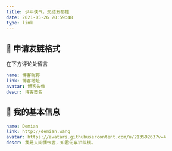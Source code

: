 ```yaml
---
title: 少年侠气，交结五都雄
date: 2021-05-26 20:59:48
type: link
---
```


## 💖 申请友链格式

在下方评论处留言

```YAML
name: 博客昵称
link: 博客地址
avatar: 博客头像
descr: 博客签名
```

## 🦁 我的基本信息

```YAML
name: Demian
link: http://demian.wang
avatar: https://avatars.githubusercontent.com/u/21359263?v=4
descr: 我是人间惆怅客，知君何事泪纵横。
```
